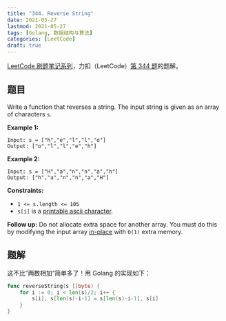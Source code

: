 ```yaml
---
title: "344. Reverse String"
date: 2021-05-27
lastmod: 2021-05-27
tags: [Golang, 数据结构与算法]
categories: [LeetCode]
draft: true
---
```


[LeetCode 刷题笔记系列](/posts/leetcode/leetcode)，力扣（LeetCode）[第 344 题](https://leetcode-cn.com/problems/reverse-string)的题解。

<!--more-->

## 题目

Write a function that reverses a string. The input string is given as an array of characters `s`.

**Example 1:**

```text
Input: s = ["h","e","l","l","o"]
Output: ["o","l","l","e","h"]
```

**Example 2:**

```text
Input: s = ["H","a","n","n","a","h"]
Output: ["h","a","n","n","a","H"]
```

**Constraints:**

- `1 <= s.length <= 105`
- `s[i]` is a [printable ascii character](https://en.wikipedia.org/wiki/ASCII#Printable_characters).

**Follow up:** Do not allocate extra space for another array. You must do this by modifying the input array [in-place](https://en.wikipedia.org/wiki/In-place_algorithm) with `O(1)` extra memory.

## 题解

这不比”两数相加“简单多了！用 Golang 的实现如下：

```go
func reverseString(s []byte) {
    for i := 0; i < len(s)/2; i++ {
        s[i], s[len(s)-i-1] = s[len(s)-i-1], s[i]
    }
}
```
